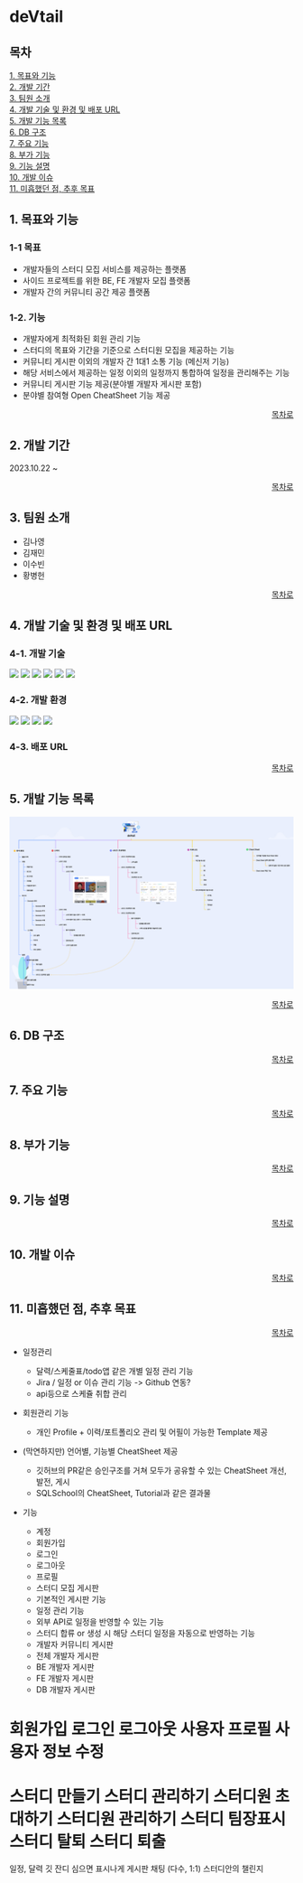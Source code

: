 # deVtail

## 목차
[1. 목표와 기능](#1-목표와-기능)<br>
[2. 개발 기간](#2-개발-기간)<br>
[3. 팀원 소개](#3-팀원-소개)<br>
[4. 개발 기술 및 환경 및 배포 URL](#4-개발-기술-및-환경-및-배포-url)<br>
[5. 개발 기능 목록](#5-개발-기능-목록)<br>
[6. DB 구조](#6-db-구조)<br>
[7. 주요 기능](#7-주요-기능)<br>
[8. 부가 기능](#8-부가-기능)<br>
[9. 기능 설명](#9-기능-설명)<br>
[10. 개발 이슈](#10-개발-이슈)<br>
[11. 미흡했던 점, 추후 목표](#11-미흡했던-점-추후-목표)

## 1. 목표와 기능
### 1-1 목표
- 개발자들의 스터디 모집 서비스를 제공하는 플랫폼
- 사이드 프로젝트를 위한 BE, FE 개발자 모집 플랫폼
- 개발자 간의 커뮤니티 공간 제공 플랫폼

### 1-2. 기능
- 개발자에게 최적화된 회원 관리 기능
- 스터디의 목표와 기간을 기준으로 스터디원 모집을 제공하는 기능
- 커뮤니티 게시판 이외의 개발자 간 1대1 소통 기능 (메신저 기능)
- 해당 서비스에서 제공하는 일정 이외의 일정까지 통합하여 일정을 관리해주는 기능
- 커뮤니티 게시판 기능 제공(분야별 개발자 게시판 포함)
- 분야별 참여형 Open CheatSheet 기능 제공

<div align="right">
  
[목차로](#목차)

</div>

## 2. 개발 기간
2023.10.22 ~

<div align="right">
  
[목차로](#목차)

</div>

## 3. 팀원 소개
- 김나영
- 김재민
- 이수빈
- 황병헌

<div align="right">
  
[목차로](#목차)

</div>

## 4. 개발 기술 및 환경 및 배포 URL
### 4-1. 개발 기술
<!-- FRONT -->
<img src="https://img.shields.io/badge/HTML5-E34F26?style=flat-square&logo=html5&logoColor=white"/>
<img src="https://img.shields.io/badge/CSS3-1572B6?style=flat-square&logo=css3&logoColor=white"/>
<img src="https://img.shields.io/badge/javascript-F7DF1E?style=flat-square&logo=javascript&logoColor=white">
<img src="https://img.shields.io/badge/tailwindcss-06B6D4?style=flat-square&logo=tailwindcss&logoColor=white"/>
<!-- BACK -->
<img src="https://img.shields.io/badge/python-3776AB?style=flat-square&logo=python&logoColor=white"/>
<img src="https://img.shields.io/badge/django-092E20?style=flat-square&logo=django&logoColor=white"/>
<!-- DB -->
<!-- <img src="https://img.shields.io/badge/텍스트-컬러코드?style=flat-square&logo=아이콘이름&logoColor=white"/> -->

### 4-2. 개발 환경
<img src="https://img.shields.io/badge/visualstudio-007ACC?style=flat-square&logo=visualstudio&logoColor=whithe">
<img src="https://img.shields.io/badge/GitHub-181717?style=flat-square&logo=GitHub&logoColor=white"/>
<img src="https://img.shields.io/badge/Figma-F24E1E?style=flat-square&logo=Figma&logoColor=white"/>
<img src="https://img.shields.io/badge/discord-5865F2?style=flat-square&logo=discord&logoColor=white"/>

### 4-3. 배포 URL


<div align="right">
  
[목차로](#목차)

</div>

## 5. 개발 기능 목록
<img src="./static/images/function_flow.png">

<div align="right">
  
[목차로](#목차)

</div>

## 6. DB 구조


<div align="right">
  
[목차로](#목차)

</div>

## 7. 주요 기능


<div align="right">
  
[목차로](#목차)

</div>

## 8. 부가 기능


<div align="right">
  
[목차로](#목차)

</div>

## 9. 기능 설명


<div align="right">
  
[목차로](#목차)

</div>

## 10. 개발 이슈


<div align="right">
  
[목차로](#목차)

</div>

## 11. 미흡했던 점, 추후 목표


<div align="right">
  
[목차로](#목차)

</div>

- 일정관리
  - 달력/스케줄표/todo앱 같은 개별 일정 관리 기능
  - Jira / 일정 or 이슈 관리 기능  -> Github 연동?
  - api등으로 스케쥴 취합 관리

- 회원관리 기능
  - 개인 Profile + 이력/포트폴리오 관리 및 어필이 가능한 Template 제공

- (막연하지만) 언어별, 기능별 CheatSheet 제공
  - 깃허브의 PR같은 승인구조를 거쳐 모두가 공유할 수 있는 CheatSheet 개선, 발전, 게시
  - SQLSchool의 CheatSheet, Tutorial과 같은 결과물


- 기능
    - 계정
    - 회원가입
    - 로그인
    - 로그아웃
    - 프로필
    - 스터디 모집 게시판
    - 기본적인 게시판 기능
    - 일정 관리 기능
    - 외부 API로 일정을 반영할 수 있는 기능
    - 스터디 합류 or 생성 시 해당 스터디 일정을 자동으로 반영하는 기능
    - 개발자 커뮤니티 게시판
    - 전체 개발자 게시판
    - BE 개발자 게시판
    - FE 개발자 게시판
    - DB 개발자 게시판

회원가입
로그인
로그아웃
사용자 프로필
사용자 정보 수정
==============
스터디 만들기
스터디 관리하기
스터디원 초대하기
스터디원 관리하기
스터디 팀장표시
스터디 탈퇴
스터디 퇴출
==============
일정, 달력
깃 잔디 심으면 표시나게
게시판
채팅 (다수, 1:1)
스터디안의 챌린지
    